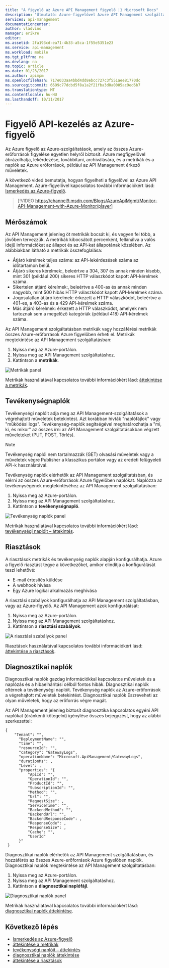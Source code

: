 ```yaml
---
title: "A figyelő az Azure API Management figyelő |} Microsoft Docs"
description: "Útmutató: Azure-figyelővel Azure API Management szolgáltatás figyelése."
services: api-management
documentationcenter: 
author: vladvino
manager: erikre
editor: 
ms.assetid: 2fa193cd-ea71-4b33-a5ca-1f55e5351e23
ms.service: api-management
ms.workload: mobile
ms.tgt_pltfrm: na
ms.devlang: na
ms.topic: article
ms.date: 01/23/2017
ms.author: apimpm
ms.openlocfilehash: 717e033aa4bbd4dd8ebcc727c3f551aee81770dc
ms.sourcegitcommit: 6699c77dcbd5f8a1a2f21fba3d0a0005ac9ed6b7
ms.translationtype: MT
ms.contentlocale: hu-HU
ms.lasthandoff: 10/11/2017
---
```

# <a name="monitor-api-management-with-azure-monitor"></a>Figyelő API-kezelés az Azure-figyelő
Az Azure figyelő az Azure-szolgáltatások, amely az összes Azure-erőforrások figyelése egyetlen helyről biztosít. Azure megfigyelővel ábrázolhatja, lekérdezése, továbbítani, archiválására, és a metrikák és a naplók az Azure erőforrások, például az API Management érkező műveletek. 

A következő videó bemutatja, hogyan figyelheti a figyelővel az Azure API Management. Azure-figyelővel kapcsolatos további információkért lásd: [Ismerkedés az Azure-figyelő]. 


> [!VIDEO https://channel9.msdn.com/Blogs/AzureApiMgmt/Monitor-API-Management-with-Azure-Monitor/player]
>
>
 
## <a name="metrics"></a>Mérőszámok
Az API Management jelenleg öt metrikák bocsát ki, és vegyen fel több, a jövőben tervezzük. A metrikák kibocsátott percenként, felkínálva a valós idejű információkat az állapot és az API-kat állapotának közelében. Az alábbiakban látható a metrikák összefoglalása:
* Átjáró kérelmek teljes száma: az API-lekérdezések száma az időtartamon belül. 
* Átjáró sikeres kérelmek:, beleértve a 304, 307 és annak minden kisebb, mint 301 (például 200) sikeres HTTP válaszkódot kapott API-kérelmek száma. 
* Sikertelen átjáró kérelmek:, beleértve a 400-as és annak minden nagyobb, mint 500 hibás HTTP válaszkódot kapott API-kérelmek száma.
* Jogosulatlan átjáró kérelmek: érkezett a HTTP válaszkódot, beleértve a 401-es, a 403-as és a 429 API-kérelmek száma. 
* Más átjáró kérelmek: érkezett a HTTP válaszkódot, amelyek nem tartoznak sem a megelőző kategóriák (például 418) API-kérelmek száma.

Az API Management szolgáltatásban metrikák vagy hozzáférési metrikák összes Azure-erőforrások Azure figyelőben érheti el. Metrikák megtekintése az API Management szolgáltatásban:
1. Nyissa meg az Azure-portálon.
2. Nyissa meg az API Management szolgáltatáshoz.
3. Kattintson a **metrikák**.

![Metrikák panel][metrics-blade]

Metrikák használatával kapcsolatos további információkért lásd: [áttekintése a metrikák].

## <a name="activity-logs"></a>Tevékenységnaplók
Tevékenységi naplóit adja meg az API Management-szolgáltatások a végrehajtott műveletek betekintést. Azt korábban hívták "naplófájlok" vagy "működési logs". Tevékenység-naplók segítségével meghatározhatja a "mi, ki, és mikor" az összes írni az API Management szolgáltatásokban végzett műveleteket (PUT, POST, Törlés). 

> [!NOTE]
> Tevékenység naplói nem tartalmazzák (GET) olvasási műveletek vagy a műveletek végre Publisher a klasszikus portálon vagy az eredeti felügyeleti API-k használatával.

Tevékenység naplók elérhetők az API Management szolgáltatásban, és elérni az összes Azure-erőforrások Azure figyelőben naplókat. Naplózza az tevékenységének megtekintéséhez az API Management szolgáltatásban:
1. Nyissa meg az Azure-portálon.
2. Nyissa meg az API Management szolgáltatáshoz.
3. Kattintson a **tevékenységnapló**.

![Tevékenység naplók panel][activity-logs-blade]

Metrikák használatával kapcsolatos további információkért lásd: [tevékenységi naplóit – áttekintés].

## <a name="alerts"></a>Riasztások
A riasztások metrikák és tevékenység naplók alapján konfigurálhatja. Azure a figyelő riasztást tegye a következőket, amikor elindítja a konfigurálását teszi lehetővé:

* E-mail értesítés küldése
* A webhook hívása
* Egy Azure logikai alkalmazás meghívása

A riasztási szabályok konfigurálhatja az API Management szolgáltatásban, vagy az Azure-figyelő. Az API Management azok konfigurálását: 
1. Nyissa meg az Azure-portálon.
2. Nyissa meg az API Management szolgáltatáshoz.
3. Kattintson a **riasztási szabályok**.

![A riasztási szabályok panel][alert-rules-blade]

Riasztások használatával kapcsolatos további információkért lásd: [áttekintése a riasztások].

## <a name="diagnostic-logs"></a>Diagnosztikai naplók
Diagnosztikai naplók gazdag információkkal kapcsolatos műveletek és a naplózás és a hibaelhárítási célból fontos hibák. Diagnosztikai naplók eltérnek a tevékenységi naplóit. Tevékenység naplók az Azure-erőforrások a végrehajtott műveletek betekintést. Diagnosztikai naplók Észreveheti az olyan műveletek, hogy az erőforrás végre magát.

Az API Management jelenleg biztosít diagnosztika kapcsolatos egyéni API naplókat (óránkénti kötegelni) igénylése összes bejegyzést, hogy az alábbi szerkezettel:

```
{
    "Tenant": "",
      "DeploymentName": "",
      "time": "",
      "resourceId": "",
      "category": "GatewayLogs",
      "operationName": "Microsoft.ApiManagement/GatewayLogs",
      "durationMs": ,
      "Level": ,
      "properties": "{
          "ApiId": "",
          "OperationId": "",
          "ProductId": "",
          "SubscriptionId": "",
          "Method": "",
          "Url": "",
          "RequestSize": ,
          "ServiceTime": "",
          "BackendMethod": "",
          "BackendUrl": "",
          "BackendResponseCode": ,
          "ResponseCode": ,
          "ResponseSize": ,
          "Cache": "",
          "UserId"
      }"
 }
```

Diagnosztikai naplók elérhetők az API Management szolgáltatásban, és hozzáférés az összes Azure-erőforrások Azure figyelőben naplók. Diagnosztikai naplók megtekintése az API Management szolgáltatásban:
1. Nyissa meg az Azure-portálon.
2. Nyissa meg az API Management szolgáltatáshoz.
3. Kattintson a **diagnosztikai naplófájl**.

![Diagnosztikai naplók panel][diagnostic-logs-blade]

Metrikák használatával kapcsolatos további információkért lásd: [diagnosztikai naplók áttekintése].

## <a name="next-step"></a>Következő lépés

* [Ismerkedés az Azure-figyelő]
* [áttekintése a metrikák]
* [tevékenységi naplóit – áttekintés]
* [diagnosztikai naplók áttekintése]
* [áttekintése a riasztások]

[Ismerkedés az Azure-figyelő]: ../monitoring-and-diagnostics/monitoring-get-started.md
[áttekintése a metrikák]: ../monitoring-and-diagnostics/monitoring-overview-metrics.md
[tevékenységi naplóit – áttekintés]: ../monitoring-and-diagnostics/monitoring-overview-activity-logs.md
[diagnosztikai naplók áttekintése]: ../monitoring-and-diagnostics/monitoring-overview-of-diagnostic-logs.md
[áttekintése a riasztások]: ../monitoring-and-diagnostics/insights-alerts-portal.md



[metrics-blade]: ./media/api-management-azure-monitor/api-management-metrics-blade.png
[activity-logs-blade]: ./media/api-management-azure-monitor/api-management-activity-logs-blade.png
[alert-rules-blade]: ./media/api-management-azure-monitor/api-management-alert-rules-blade.png
[diagnostic-logs-blade]: ./media/api-management-azure-monitor/api-management-diagnostic-logs-blade.png
